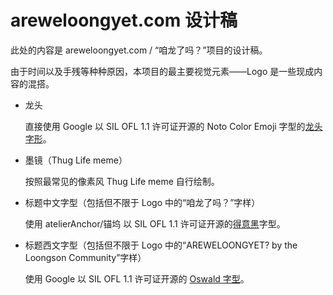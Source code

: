 # areweloongyet.com 设计稿

此处的内容是 areweloongyet.com / “咱龙了吗？”项目的设计稿。

由于时间以及手残等种种原因，本项目的最主要视觉元素——Logo 是一些现成内容的混搭。

*   龙头

    直接使用 Google 以 SIL OFL 1.1 许可证开源的 Noto Color Emoji 字型的[龙头字形](https://github.com/googlefonts/noto-emoji/blob/v2.038/svg/emoji\_u1f432.svg)。

*   墨镜（Thug Life meme）

    按照最常见的像素风 Thug Life meme 自行绘制。

*   标题中文字型（包括但不限于 Logo 中的“咱龙了吗？”字样）

    使用 atelierAnchor/锚坞 以 SIL OFL 1.1 许可证开源的[得意黑](https://github.com/atelier-anchor/smiley-sans)字型。

*   标题西文字型（包括但不限于 Logo 中的“AREWELOONGYET? by the Loongson Community”字样）

    使用 Google 以 SIL OFL 1.1 许可证开源的 [Oswald 字型](https://github.com/googlefonts/OswaldFont)。
